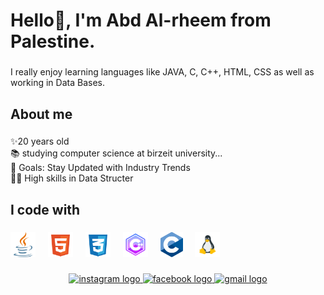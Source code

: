 <h1 align="left">Hello👋, I'm Abd Al-rheem from Palestine.</h1>

###

<p align="left">I really enjoy learning languages like JAVA, C, C++, HTML, CSS as well as working in Data Bases.</p>

###

<h2 align="left">About me</h2>

###

<p align="left">✨20 years old <br>📚 studying computer science at birzeit university...<br>🎯 Goals:  Stay Updated with Industry Trends<br>🧑‍💻 High skills in Data Structer</p>

###

<h2 align="left">I code with</h2>

###

<div align="left">
  <img src="https://github.com/abdar7eem/abdar7eem/blob/main/java-svgrepo-com.svg" height="40" alt="JAVA logo"  />
  <img width="12" />
  <img src="https://github.com/abdar7eem/abdar7eem/blob/main/html-5-svgrepo-com.svg" height="40" alt="HTML logo"  />
  <img width="12" />
  <img src="https://github.com/abdar7eem/abdar7eem/blob/main/css-3-svgrepo-com.svg" height="40" alt="CSS logo"  />
  <img width="12" />
  <img src="https://github.com/abdar7eem/abdar7eem/blob/main/icons8-c%2B%2B%20(1).svg" height="40" alt="C++ logo"  />
  <img width="12" />
  <img src="https://github.com/abdar7eem/abdar7eem/blob/main/128px-C_Programming_Language.svg.png" height="40" alt="C logo"  />
  <img width="12" />
  <img src="https://github.com/abdar7eem/abdar7eem/blob/main/Linux.png" height="40" alt="C logo"  />
  <img width="12" />
</div>

###
<div align="center">
  <a href="https://www.instagram.com/abd.alr7eem/" target="_blank">
    <img src="https://img.shields.io/static/v1?message=Instagram&logo=instagram&label=&color=E4405F&logoColor=white&labelColor=&style=for-the-badge" height="35" alt="instagram logo" target='_blank'  />
  </a>
  <a href="https://www.facebook.com/profile.php?id=100003944166987" target="_blank">
    <img src="https://img.shields.io/static/v1?message=Facebook&logo=facebook&label=&color=1877F2&logoColor=white&labelColor=&style=for-the-badge" height="35" alt="facebook logo" target='_blank'/>
  </a>
  <a href=" mailto:abdar7eem18@gmail.com" target="_blank">
    <img src="https://img.shields.io/static/v1?message=Gmail&logo=gmail&label=AbdAlr7eem&color=D14836&logoColor=white&labelColor=&style=for-the-badge" height="35" alt="gmail logo" target='_blank'/>
  </a>
</div>

###
